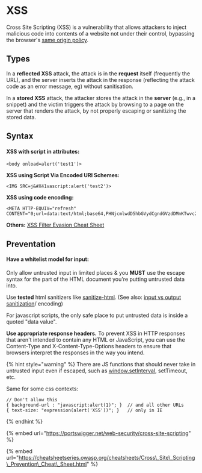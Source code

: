 # XSS

Cross Site Scripting \(XSS\) is a vulnerability that allows attackers to inject malicious code into contents of a website not under their control, bypassing the browser's [same origin policy](https://www.google.com/search?q=same+origin+policy).

## Types

In a **reflected XSS** attack, the attack is in the **request** itself \(frequently the URL\), and the server inserts the attack in the response \(reflecting the attack code as an error message, eg\) without sanitisation. 

In a **stored XSS** attack, the attacker stores the attack in the **server** \(e.g., in a snippet\) and the victim triggers the attack by browsing to a page on the server that renders the attack, by not properly escaping or sanitizing the stored data.

## Syntax

#### XSS with script in attributes:

```text
<body onload=alert('test1')>
```

**XSS using Script Via Encoded URI Schemes:**

```text
<IMG SRC=j&#X41vascript:alert('test2')>
```

**XSS using code encoding:**

```text
<META HTTP-EQUIV="refresh"
CONTENT="0;url=data:text/html;base64,PHNjcmlwdD5hbGVydCgndGVzdDMnKTwvc2NyaXB0Pg">
```

**Others:** [XSS Filter Evasion Cheat Sheet](https://www.owasp.org/index.php/XSS_Filter_Evasion_Cheat_Sheet)

## Preventation

#### Have a whitelist model for input:

Only allow untrusted input in limited places & you **MUST** use the escape syntax for the part of the HTML document you're putting untrusted data into.

Use **tested** html sanitizers like [sanitize-html](https://www.npmjs.com/package/sanitize-html). \(See also: [input vs output sanitization](https://security.stackexchange.com/questions/95325/input-sanitization-vs-output-sanitization)/ encoding\)

For javascript scripts, the only safe place to put untrusted data is inside a quoted "data value".

**Use appropriate response headers.** To prevent XSS in HTTP responses that aren't intended to contain any HTML or JavaScript, you can use the Content-Type and X-Content-Type-Options headers to ensure that browsers interpret the responses in the way you intend.

{% hint style="warning" %}
There are JS functions that should never take in untrusted input even if escaped, such as [window.setInterval](https://nemethgergely.com/building-secure-javascript-applications/), setTimeout, etc.

Same for some css contexts: 

```text
// Don't allow this
{ background-url : "javascript:alert(1)"; }  // and all other URLs
{ text-size: "expression(alert('XSS'))"; }   // only in IE
```
{% endhint %}

{% embed url="https://portswigger.net/web-security/cross-site-scripting" %}

{% embed url="https://cheatsheetseries.owasp.org/cheatsheets/Cross\_Site\_Scripting\_Prevention\_Cheat\_Sheet.html" %}



